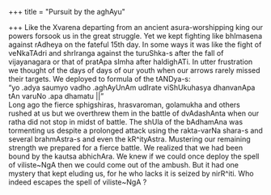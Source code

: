 +++
title = "Pursuit by the aghAyu"

+++
Like the Xvarena departing from an ancient asura-worshipping king our
powers forsook us in the great struggle. Yet we kept fighting like
bhImasena against rAdheya on the fateful 15th day. In some ways it was
like the fight of veNkaTAdri and shrIranga against the turuShka-s after
the fall of vijayanagara or that of pratApa sImha after haldighATi. In
utter frustration we thought of the days of days of our youth when our
arrows rarely missed their targets. We deployed to formula of the
tANDya-s:  
“yo .adya saumyo vadho .aghAyUnAm udIrate viShUkuhasya dhanvanApa tAn
varuNo .apa dhamatu ||”  
Long ago the fierce sphigshiras, hrasvaroman, golamukha and others
rushed at us but we overthrew them in the battle of dvAdashAnta when our
ratha did not stop in midst of battle. The shUla of the bAdhamAna was
tormenting us despite a prolonged attack using the rakta-varNa shara-s
and several brahmAstra-s and even the kR^ityAstra. Mustering our
remaining strength we prepared for a fierce battle. We realized that we
had been bound by the kautsa abhichAra. We knew if we could once deploy
the spell of viliste\~NgA then we could come out of the ambush. But it
had one mystery that kept eluding us, for he who lacks it is seized by
nirR^iti. Who indeed escapes the spell of viliste\~NgA ?
